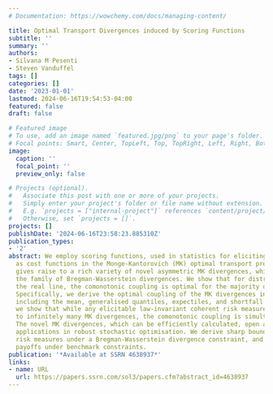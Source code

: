 ```yaml
---
# Documentation: https://wowchemy.com/docs/managing-content/

title: Optimal Transport Divergences induced by Scoring Functions
subtitle: ''
summary: ''
authors:
- Silvana M Pesenti
- Steven Vanduffel
tags: []
categories: []
date: '2023-01-01'
lastmod: 2024-06-16T19:54:53-04:00
featured: false
draft: false

# Featured image
# To use, add an image named `featured.jpg/png` to your page's folder.
# Focal points: Smart, Center, TopLeft, Top, TopRight, Left, Right, BottomLeft, Bottom, BottomRight.
image:
  caption: ''
  focal_point: ''
  preview_only: false

# Projects (optional).
#   Associate this post with one or more of your projects.
#   Simply enter your project's folder or file name without extension.
#   E.g. `projects = ["internal-project"]` references `content/project/deep-learning/index.md`.
#   Otherwise, set `projects = []`.
projects: []
publishDate: '2024-06-16T23:58:23.885310Z'
publication_types:
- '2'
abstract: We employ scoring functions, used in statistics for eliciting risk functionals,
  as cost functions in the Monge-Kantorovich (MK) optimal transport problem. This
  gives raise to a rich variety of novel asymmetric MK divergences, which subsume
  the family of Bregman-Wasserstein divergences. We show that for distributions on
  the real line, the comonotonic coupling is optimal for the majority of the new divergences.
  Specifically, we derive the optimal coupling of the MK divergences induced by functionals
  including the mean, generalised quantiles, expectiles, and shortfall measures. Furthermore,
  we show that while any elicitable law-invariant coherent risk measure gives raise
  to infinitely many MK divergences, the comonotonic coupling is simultaneously optimal.
  The novel MK divergences, which can be efficiently calculated, open an array of
  applications in robust stochastic optimisation. We derive sharp bounds on distortion
  risk measures under a Bregman-Wasserstein divergence constraint, and solve for cost-efficient
  payoffs under benchmark constraints.
publication: '*Available at SSRN 4638937*'
links:
- name: URL
  url: https://papers.ssrn.com/sol3/papers.cfm?abstract_id=4638937
---
```

